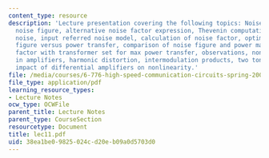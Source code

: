 ```yaml
---
content_type: resource
description: 'Lecture presentation covering the following topics: Noise factor and
  noise figure, alternative noise factor expression, Thevenin computation model for
  noise, input referred noise model, calculation of noise factor, optimizing for noise
  figure versus power transfer, comparison of noise figure and power match, noise
  factor with transformer set for max power transfer, observations, nonlinearities
  in amplifiers, harmonic distortion, intermodulation products, two tone test, and
  impact of differential amplifiers on nonlinearity.'
file: /media/courses/6-776-high-speed-communication-circuits-spring-2005/38ea1be09825024cd20eb09a0d5703d0_lec11.pdf
file_type: application/pdf
learning_resource_types:
- Lecture Notes
ocw_type: OCWFile
parent_title: Lecture Notes
parent_type: CourseSection
resourcetype: Document
title: lec11.pdf
uid: 38ea1be0-9825-024c-d20e-b09a0d5703d0
---
```

